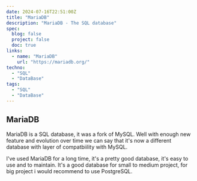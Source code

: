 ```yaml
---
date: 2024-07-16T22:51:00Z
title: "MariaDB"
description: "MariaDB - The SQL database"
spec:
  blog: false
  project: false
  doc: true
links:
  - name: "MariaDB"
    url: "https://mariadb.org/"
techno:
  - "SQL"
  - "DataBase"
tags:
  - "SQL"
  - "DataBase"
---
```


## MariaDB

MariaDB is a SQL database, it was a fork of MySQL. Well with enough new feature and evolution over time we can say that it's now a different database with layer of compatbiility with MySQL.

I've used MariaDB for a long time, it's a pretty good database, it's easy to use and to maintain. It's a good database for small to medium project, for big project i would recommend to use PostgreSQL.
